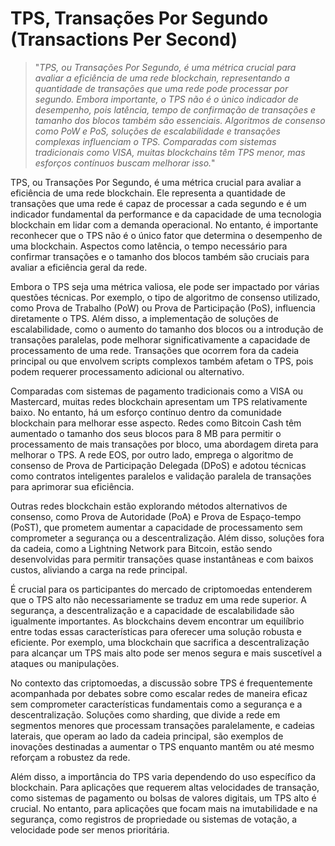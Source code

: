 # TPS, Transações Por Segundo (Transactions Per Second)

>"*TPS, ou Transações Por Segundo, é uma métrica crucial para avaliar a eficiência de uma rede blockchain, representando a quantidade de transações que uma rede pode processar por segundo. Embora importante, o TPS não é o único indicador de desempenho, pois latência, tempo de confirmação de transações e tamanho dos blocos também são essenciais. Algoritmos de consenso como PoW e PoS, soluções de escalabilidade e transações complexas influenciam o TPS. Comparadas com sistemas tradicionais como VISA, muitas blockchains têm TPS menor, mas esforços contínuos buscam melhorar isso.*"

TPS, ou Transações Por Segundo, é uma métrica crucial para avaliar a eficiência de uma rede blockchain. Ele representa a quantidade de transações que uma rede é capaz de processar a cada segundo e é um indicador fundamental da performance e da capacidade de uma tecnologia blockchain em lidar com a demanda operacional. No entanto, é importante reconhecer que o TPS não é o único fator que determina o desempenho de uma blockchain. Aspectos como latência, o tempo necessário para confirmar transações e o tamanho dos blocos também são cruciais para avaliar a eficiência geral da rede.

Embora o TPS seja uma métrica valiosa, ele pode ser impactado por várias questões técnicas. Por exemplo, o tipo de algoritmo de consenso utilizado, como Prova de Trabalho (PoW) ou Prova de Participação (PoS), influencia diretamente o TPS. Além disso, a implementação de soluções de escalabilidade, como o aumento do tamanho dos blocos ou a introdução de transações paralelas, pode melhorar significativamente a capacidade de processamento de uma rede. Transações que ocorrem fora da cadeia principal ou que envolvem scripts complexos também afetam o TPS, pois podem requerer processamento adicional ou alternativo.

Comparadas com sistemas de pagamento tradicionais como a VISA ou Mastercard, muitas redes blockchain apresentam um TPS relativamente baixo. No entanto, há um esforço contínuo dentro da comunidade blockchain para melhorar esse aspecto. Redes como Bitcoin Cash têm aumentado o tamanho dos seus blocos para 8 MB para permitir o processamento de mais transações por bloco, uma abordagem direta para melhorar o TPS. A rede EOS, por outro lado, emprega o algoritmo de consenso de Prova de Participação Delegada (DPoS) e adotou técnicas como contratos inteligentes paralelos e validação paralela de transações para aprimorar sua eficiência.

Outras redes blockchain estão explorando métodos alternativos de consenso, como Prova de Autoridade (PoA) e Prova de Espaço-tempo (PoST), que prometem aumentar a capacidade de processamento sem comprometer a segurança ou a descentralização. Além disso, soluções fora da cadeia, como a Lightning Network para Bitcoin, estão sendo desenvolvidas para permitir transações quase instantâneas e com baixos custos, aliviando a carga na rede principal.

É crucial para os participantes do mercado de criptomoedas entenderem que o TPS alto não necessariamente se traduz em uma rede superior. A segurança, a descentralização e a capacidade de escalabilidade são igualmente importantes. As blockchains devem encontrar um equilíbrio entre todas essas características para oferecer uma solução robusta e eficiente. Por exemplo, uma blockchain que sacrifica a descentralização para alcançar um TPS mais alto pode ser menos segura e mais suscetível a ataques ou manipulações.

No contexto das criptomoedas, a discussão sobre TPS é frequentemente acompanhada por debates sobre como escalar redes de maneira eficaz sem comprometer características fundamentais como a segurança e a descentralização. Soluções como sharding, que divide a rede em segmentos menores que processam transações paralelamente, e cadeias laterais, que operam ao lado da cadeia principal, são exemplos de inovações destinadas a aumentar o TPS enquanto mantêm ou até mesmo reforçam a robustez da rede.

Além disso, a importância do TPS varia dependendo do uso específico da blockchain. Para aplicações que requerem altas velocidades de transação, como sistemas de pagamento ou bolsas de valores digitais, um TPS alto é crucial. No entanto, para aplicações que focam mais na imutabilidade e na segurança, como registros de propriedade ou sistemas de votação, a velocidade pode ser menos prioritária.
